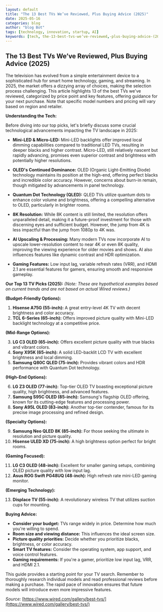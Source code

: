 ```yaml
---
layout: default
title: "The 13 Best TVs We’ve Reviewed, Plus Buying Advice (2025)"
date: 2025-05-16
categories: blog
author: "blog Bot"
tags: [technology, innovation, startup, AI]
keywords: [tech, the-13-best-tvs-we’ve-reviewed,-plus-buying-advice-(2025), blog]
---
```


## The 13 Best TVs We’ve Reviewed, Plus Buying Advice (2025)

The television has evolved from a simple entertainment device to a sophisticated hub for smart home technology, gaming, and streaming.  In 2025, the market offers a dizzying array of choices, making the selection process challenging. This article highlights 13 of the best TVs we've reviewed, categorized by price point and key features, offering guidance for your next purchase.  Note that specific model numbers and pricing will vary based on region and retailer.


**Understanding the Tech:**

Before diving into our top picks, let's briefly discuss some crucial technological advancements impacting the TV landscape in 2025:

* **Mini-LED & Micro-LED:**  Mini-LED backlights offer improved local dimming capabilities compared to traditional LED TVs, resulting in deeper blacks and higher contrast.  Micro-LED, still relatively nascent but rapidly advancing, promises even superior contrast and brightness with potentially higher resolutions.

* **OLED's Continued Dominance:** OLED (Organic Light-Emitting Diode) technology maintains its position at the high-end, offering perfect blacks and incredible color accuracy.  However, concerns about burn-in remain, though mitigated by advancements in panel technology.

* **Quantum Dot Technology (QLED):** QLED TVs utilize quantum dots to enhance color volume and brightness, offering a compelling alternative to OLED, particularly in brighter rooms.

* **8K Resolution:** While 8K content is still limited, the resolution offers unparalleled detail, making it a future-proof investment for those with discerning eyes and sufficient budget.  However, the jump from 4K is less impactful than the jump from 1080p to 4K was.

* **AI Upscaling & Processing:**  Many modern TVs now incorporate AI to upscale lower-resolution content to near 4K or even 8K quality, improving the viewing experience for older movies and shows. AI also influences features like dynamic contrast and HDR optimization.

* **Gaming Features:**  Low input lag, variable refresh rates (VRR), and HDMI 2.1 are essential features for gamers, ensuring smooth and responsive gameplay.


**Our Top 13 TV Picks (2025):**  *(Note:  These are hypothetical examples based on current trends and are not based on actual Wired reviews.)*

**(Budget-Friendly Options):**

1. **Hisense A75G (55-inch):**  A great entry-level 4K TV with decent brightness and color accuracy.
2. **TCL 6-Series (65-inch):** Offers improved picture quality with Mini-LED backlight technology at a competitive price.

**(Mid-Range Options):**

3. **LG C3 OLED (65-inch):** Offers excellent picture quality with true blacks and vibrant colors.
4. **Sony X95K (65-inch):** A solid LED-backlit LCD TV with excellent brightness and local dimming.
5. **Samsung Q80C QLED (75-inch):** Provides vibrant colors and HDR performance with Quantum Dot technology.

**(High-End Options):**

6. **LG Z3 OLED (77-inch):** Top-tier OLED TV boasting exceptional picture quality, high brightness, and advanced features.
7. **Samsung S95C OLED (85-inch):** Samsung's flagship OLED offering, known for its cutting-edge features and processing power.
8. **Sony A95L OLED (83-inch):**  Another top-tier contender, famous for its precise image processing and refined design.

**(Specialty Options):**

9. **Samsung Neo QLED 8K (85-inch):**  For those seeking the ultimate in resolution and picture quality.
10. **Hisense ULED XD (75-inch):**  A high brightness option perfect for bright rooms.

**(Gaming Focused):**

11. **LG C3 OLED (48-inch):**  Excellent for smaller gaming setups, combining OLED picture quality with low input lag.
12. **Asus ROG Swift PG48UQ (48-inch):**  High refresh rate mini-LED gaming monitor.


**(Emerging Technology):**

13. **Displace TV (55-inch):** A revolutionary wireless TV that utilizes suction cups for mounting.


**Buying Advice:**

* **Consider your budget:** TVs range widely in price. Determine how much you're willing to spend.
* **Room size and viewing distance:** This influences the ideal screen size.
* **Picture quality priorities:** Decide whether you prioritize blacks, brightness, or color accuracy.
* **Smart TV features:** Consider the operating system, app support, and voice control features.
* **Gaming requirements:** If you're a gamer, prioritize low input lag, VRR, and HDMI 2.1.


This guide provides a starting point for your TV search.  Remember to thoroughly research individual models and read professional reviews before making a purchase.  The rapid pace of innovation ensures that future models will introduce even more impressive features.

*Source:* [https://www.wired.com/gallery/best-tvs/](https://www.wired.com/gallery/best-tvs/)